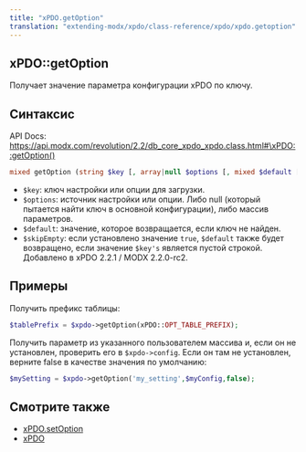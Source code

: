 ```yaml
---
title: "xPDO.getOption"
translation: "extending-modx/xpdo/class-reference/xpdo/xpdo.getoption"
---
```


## xPDO::getOption

Получает значение параметра конфигурации xPDO по ключу.

## Синтаксис

API Docs: <https://api.modx.com/revolution/2.2/db_core_xpdo_xpdo.class.html#\xPDO::getOption()>

```php
mixed getOption (string $key [, array|null $options [, mixed $default [, boolean $skipEmpty]]] )
```

-   `$key`: ключ настройки или опции для загрузки.
-   `$options`: источник настройки или опции. Либо null (который пытается найти ключ в основной конфигурации), либо массив параметров.
-   `$default`: значение, которое возвращается, если ключ не найден.
-   `$skipEmpty`: если установлено значение `true`, `$default` также будет возвращено, если значение `$key's` является пустой строкой. Добавлено в xPDO 2.2.1 / MODX 2.2.0-rc2.

## Примеры

Получить префикс таблицы:

```php
$tablePrefix = $xpdo->getOption(xPDO::OPT_TABLE_PREFIX);
```

Получить параметр из указанного пользователем массива и, если он не установлен, проверить его в `$xpdo->config`. Если он там не установлен, верните false в качестве значения по умолчанию:

```php
$mySetting = $xpdo->getOption('my_setting',$myConfig,false);
```

## Смотрите также

-   [xPDO.setOption](extending-modx/xpdo/class-reference/xpdo/xpdo.setoption "xPDO.setOption")
-   [xPDO](extending-modx/xpdo "xPDO")
